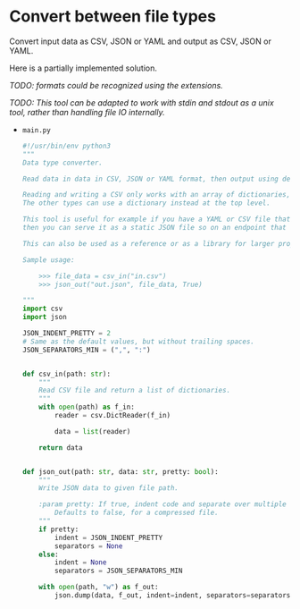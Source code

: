 # Convert between file types

Convert input data as CSV, JSON or YAML and output as CSV, JSON or YAML.

Here is a partially implemented solution.


_TODO: formats could be recognized using the extensions._

_TODO: This tool can be adapted to work with stdin and stdout as a unix tool, rather than handling file IO internally._


- `main.py`
    ```python
    #!/usr/bin/env python3
    """
    Data type converter.

    Read data in data in CSV, JSON or YAML format, then output using desired type.

    Reading and writing a CSV only works with an array of dictionaries, to represent rows.
    The other types can use a dictionary instead at the top level.

    This tool is useful for example if you have a YAML or CSV file that you want to prepare as JSON file, 
    then you can serve it as a static JSON file so on an endpoint that acts as a read-only REST API.

    This can also be used as a reference or as a library for larger projects.

    Sample usage:

        >>> file_data = csv_in("in.csv")
        >>> json_out("out.json", file_data, True)

    """
    import csv
    import json

    JSON_INDENT_PRETTY = 2
    # Same as the default values, but without trailing spaces.
    JSON_SEPARATORS_MIN = (",", ":")


    def csv_in(path: str):
        """
        Read CSV file and return a list of dictionaries.
        """
        with open(path) as f_in:
            reader = csv.DictReader(f_in)

            data = list(reader)

        return data


    def json_out(path: str, data: str, pretty: bool):
        """
        Write JSON data to given file path.

        :param pretty: If true, indent code and separate over multiple lines.
            Defaults to false, for a compressed file. 
        """
        if pretty:
            indent = JSON_INDENT_PRETTY
            separators = None
        else:
            indent = None
            separators = JSON_SEPARATORS_MIN

        with open(path, "w") as f_out:
            json.dump(data, f_out, indent=indent, separators=separators)
    ```
